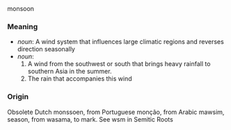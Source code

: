 monsoon
### Meaning
+ _noun_: A wind system that influences large climatic regions and reverses direction seasonally
+ _noun_:
   1. A wind from the southwest or south that brings heavy rainfall to southern Asia in the summer.
   2. The rain that accompanies this wind

### Origin

Obsolete Dutch monssoen, from Portuguese monção, from Arabic mawsim, season, from wasama, to mark. See wsm in Semitic Roots


